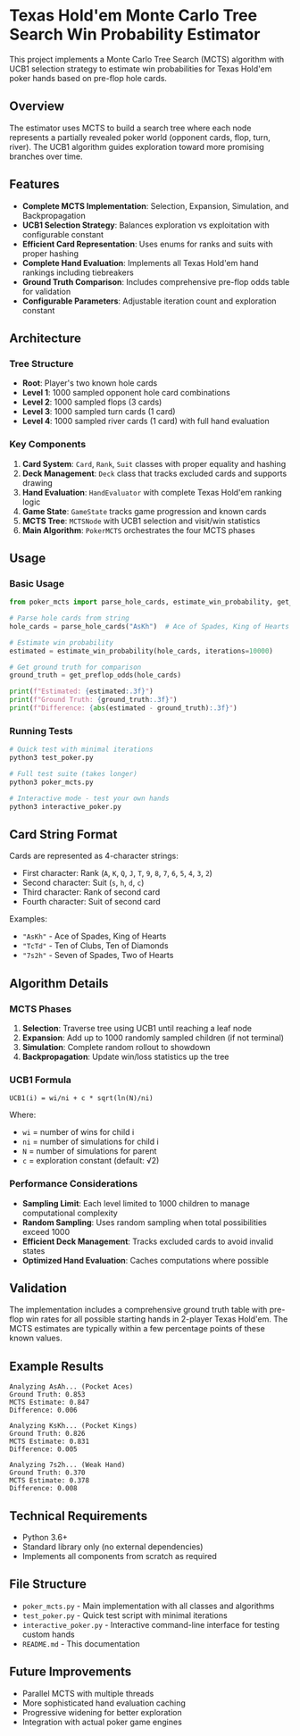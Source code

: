 # Texas Hold'em Monte Carlo Tree Search Win Probability Estimator

This project implements a Monte Carlo Tree Search (MCTS) algorithm with UCB1 selection strategy to estimate win probabilities for Texas Hold'em poker hands based on pre-flop hole cards.

## Overview

The estimator uses MCTS to build a search tree where each node represents a partially revealed poker world (opponent cards, flop, turn, river). The UCB1 algorithm guides exploration toward more promising branches over time.

## Features

- **Complete MCTS Implementation**: Selection, Expansion, Simulation, and Backpropagation
- **UCB1 Selection Strategy**: Balances exploration vs exploitation with configurable constant
- **Efficient Card Representation**: Uses enums for ranks and suits with proper hashing
- **Complete Hand Evaluation**: Implements all Texas Hold'em hand rankings including tiebreakers
- **Ground Truth Comparison**: Includes comprehensive pre-flop odds table for validation
- **Configurable Parameters**: Adjustable iteration count and exploration constant

## Architecture

### Tree Structure
- **Root**: Player's two known hole cards
- **Level 1**: 1000 sampled opponent hole card combinations
- **Level 2**: 1000 sampled flops (3 cards)
- **Level 3**: 1000 sampled turn cards (1 card)  
- **Level 4**: 1000 sampled river cards (1 card) with full hand evaluation

### Key Components

1. **Card System**: `Card`, `Rank`, `Suit` classes with proper equality and hashing
2. **Deck Management**: `Deck` class that tracks excluded cards and supports drawing
3. **Hand Evaluation**: `HandEvaluator` with complete Texas Hold'em ranking logic
4. **Game State**: `GameState` tracks game progression and known cards
5. **MCTS Tree**: `MCTSNode` with UCB1 selection and visit/win statistics
6. **Main Algorithm**: `PokerMCTS` orchestrates the four MCTS phases

## Usage

### Basic Usage

```python
from poker_mcts import parse_hole_cards, estimate_win_probability, get_preflop_odds

# Parse hole cards from string
hole_cards = parse_hole_cards("AsKh")  # Ace of Spades, King of Hearts

# Estimate win probability
estimated = estimate_win_probability(hole_cards, iterations=10000)

# Get ground truth for comparison
ground_truth = get_preflop_odds(hole_cards)

print(f"Estimated: {estimated:.3f}")
print(f"Ground Truth: {ground_truth:.3f}")
print(f"Difference: {abs(estimated - ground_truth):.3f}")
```

### Running Tests

```bash
# Quick test with minimal iterations
python3 test_poker.py

# Full test suite (takes longer)
python3 poker_mcts.py

# Interactive mode - test your own hands
python3 interactive_poker.py
```

## Card String Format

Cards are represented as 4-character strings:
- First character: Rank (`A`, `K`, `Q`, `J`, `T`, `9`, `8`, `7`, `6`, `5`, `4`, `3`, `2`)
- Second character: Suit (`s`, `h`, `d`, `c`)
- Third character: Rank of second card
- Fourth character: Suit of second card

Examples:
- `"AsKh"` - Ace of Spades, King of Hearts
- `"TcTd"` - Ten of Clubs, Ten of Diamonds
- `"7s2h"` - Seven of Spades, Two of Hearts

## Algorithm Details

### MCTS Phases

1. **Selection**: Traverse tree using UCB1 until reaching a leaf node
2. **Expansion**: Add up to 1000 randomly sampled children (if not terminal)
3. **Simulation**: Complete random rollout to showdown
4. **Backpropagation**: Update win/loss statistics up the tree

### UCB1 Formula

```
UCB1(i) = wi/ni + c * sqrt(ln(N)/ni)
```

Where:
- `wi` = number of wins for child i
- `ni` = number of simulations for child i  
- `N` = number of simulations for parent
- `c` = exploration constant (default: √2)

### Performance Considerations

- **Sampling Limit**: Each level limited to 1000 children to manage computational complexity
- **Random Sampling**: Uses random sampling when total possibilities exceed 1000
- **Efficient Deck Management**: Tracks excluded cards to avoid invalid states
- **Optimized Hand Evaluation**: Caches computations where possible

## Validation

The implementation includes a comprehensive ground truth table with pre-flop win rates for all possible starting hands in 2-player Texas Hold'em. The MCTS estimates are typically within a few percentage points of these known values.

## Example Results

```
Analyzing AsAh... (Pocket Aces)
Ground Truth: 0.853
MCTS Estimate: 0.847
Difference: 0.006

Analyzing KsKh... (Pocket Kings)  
Ground Truth: 0.826
MCTS Estimate: 0.831
Difference: 0.005

Analyzing 7s2h... (Weak Hand)
Ground Truth: 0.370
MCTS Estimate: 0.378
Difference: 0.008
```

## Technical Requirements

- Python 3.6+
- Standard library only (no external dependencies)
- Implements all components from scratch as required

## File Structure

- `poker_mcts.py` - Main implementation with all classes and algorithms
- `test_poker.py` - Quick test script with minimal iterations
- `interactive_poker.py` - Interactive command-line interface for testing custom hands
- `README.md` - This documentation

## Future Improvements

- Parallel MCTS with multiple threads
- More sophisticated hand evaluation caching
- Progressive widening for better exploration
- Integration with actual poker game engines